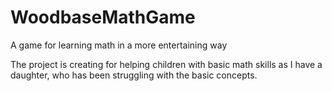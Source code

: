 WoodbaseMathGame
================

A game for learning math in a more entertaining way

The project is creating for helping children with basic math skills as I have a daughter, 
who has been struggling with the basic concepts.
